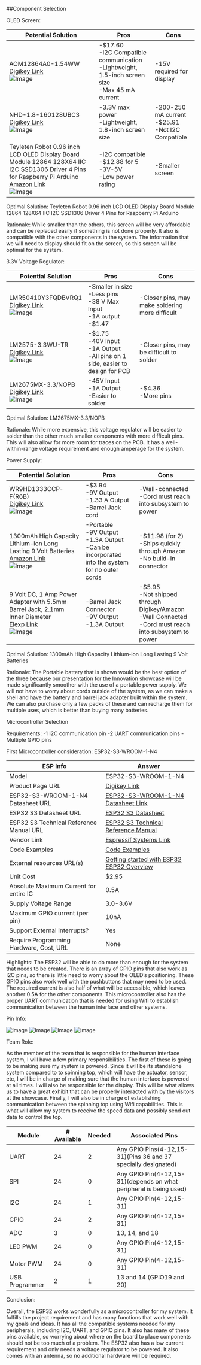 ##Component Selection

OLED Screen:

| Potential Solution                                                                                                                                                                                                                                                                                                      | Pros                                                                                                 | Cons                                                  |
|-------------------------------------------------------------------------------------------------------------------------------------------------------------------------------------------------------------------------------------------------------------------------------------------------------------------------|------------------------------------------------------------------------------------------------------|-------------------------------------------------------|
| AOM12864A0-1.54WW<br>[Digikey Link](https://www.digikey.com/en/products/detail/orient-display/AOM12864A0-1-54WW/22531841)<br>![Image](https://github.com/user-attachments/assets/706e427e-557f-4cc8-b491-9308bc0a0bee)                                                                                                  | -$17.60<br>-I2C Compatible communication<br>-Lightweight, 1.5-inch screen size<br>-Max 45 mA current | -15V required for display                             |
| NHD-1.8-160128UBC3<br>[Digikey Link](https://www.digikey.com/en/products/detail/newhaven-display-intl/NHD-1-8-160128UBC3/23334148)<br>![Image](https://github.com/user-attachments/assets/69c1b4db-8b82-407b-85b5-7c32fe665202)                                                                                         | -3.3V max power<br>-Lightweight, 1.8-inch screen size                                                | -200-250 mA current<br>-$25.91<br>-Not I2C Compatible |
| Teyleten Robot 0.96 inch LCD OLED Display Board Module 12864 128X64 IIC I2C SSD1306 Driver 4 Pins for Raspberry Pi Arduino<br>[Amazon Link](https://www.amazon.com/Teyleten-Robot-Display-SSD1306-Raspberry/dp/B0CN373JF4)<br>![Image](https://github.com/user-attachments/assets/7bb9008b-2bfa-4ad3-878a-faf646474335) | -I2C compatible<br>-$12.88 for 5<br>-3V-5V<br>-Low power rating                                      | -Smaller screen                                       |

Optimal Solution: Teyleten Robot 0.96 inch LCD OLED Display Board Module 12864 128X64 IIC I2C SSD1306 Driver 4 Pins for Raspberry Pi Arduino

Rationale: While smaller than the others, this screen will be very affordable and can be replaced easily if something is not done properly. It also is compatible with the other components in the system. The information that we will need to display should fit on the screen, so this screen will be optimal for the system.

3.3V Voltage Regulator:

| Potential Solution                                                                                                                                                                                                          | Pros                                                                                | Cons                                            |
|-----------------------------------------------------------------------------------------------------------------------------------------------------------------------------------------------------------------------------|-------------------------------------------------------------------------------------|-------------------------------------------------|
| LMR50410Y3FQDBVRQ1<br>[Digikey Link](https://www.digikey.com/en/products/detail/texas-instruments/LMR50410Y3FQDBVRQ1/13562985)<br>![Image](https://github.com/user-attachments/assets/15f5f066-986a-48c2-af60-6b1341b0c69d) | -Smaller in size<br>-Less pins<br>-38 V Max Input<br>-1A output<br>-$1.47           | -Closer pins, may make soldering more difficult |
| LM2575-3.3WU-TR<br>[Digikey Link](https://www.digikey.com/en/products/detail/microchip-technology/LM2575-3-3WU-TR/1027646)<br>![Image](https://github.com/user-attachments/assets/ae5945d1-fce3-4625-ad35-fdb6e194ff74)     | -$1.75<br>-40V Input<br>-1A Output<br>-All pins on 1 side, easier to design for PCB | -Closer pins, may be difficult to solder        |
| LM2675MX-3.3/NOPB<br>[Digikey Link](https://www.digikey.com/en/products/detail/texas-instruments/LM2675MX-3-3-NOPB/366907)<br>![Image](https://github.com/user-attachments/assets/dfdbf7d2-0463-4921-9ae8-ce323a9c8bc2)     | -45V Input<br>-1A Output<br>-Easier to solder                                       | -$4.36<br>-More pins                            |

Optimal Solution: LM2675MX-3.3/NOPB

Rationale: While more expensive, this voltage regulator will be easier to solder than the other much smaller components with more difficult pins. This will also allow for more room for traces on the PCB. It has a well-within-range voltage requirement and enough amperage for the system.

Power Supply:

| Potential Solution                                                                                                                                                                                                                                                                                                                                                                                                                                                                                                                                                                                                                                                  | Pros                                                                                               | Cons                                                                                                         |
|---------------------------------------------------------------------------------------------------------------------------------------------------------------------------------------------------------------------------------------------------------------------------------------------------------------------------------------------------------------------------------------------------------------------------------------------------------------------------------------------------------------------------------------------------------------------------------------------------------------------------------------------------------------------|----------------------------------------------------------------------------------------------------|--------------------------------------------------------------------------------------------------------------|
| WR9HD1333CCP-F(R6B)<br>[Digikey Link](https://www.digikey.com/en/products/detail/globtek-inc/WR9HD1333CCP-F(R6B)/13245472?gclsrc=aw.ds&&utm_adgroup=General&utm_source=google&utm_medium=cpc&utm_campaign=PMax%20Shopping_Product_Zombie%20SKUs&utm_term=&utm_content=General&utm_id=go_cmp-17815035045_adg-_ad-__dev-c_ext-_prd-13245472_sig-CjwKCAiA2JG9BhAuEiwAH_zf3iB5fHK3lgCYxPQfWTUMx6az-ZwQjhctqcc9AtKmA3itkMB3NoGBfxoC30cQAvD_BwE&gad_source=1&gclid=CjwKCAiA2JG9BhAuEiwAH_zf3iB5fHK3lgCYxPQfWTUMx6az-ZwQjhctqcc9AtKmA3itkMB3NoGBfxoC30cQAvD_BwE&gclsrc=aw.ds)<br>![Image](https://github.com/user-attachments/assets/1f13eba8-3f1b-40f7-a6e3-9435a75f3d95) | -$3.94<br>-9V Output<br>-1.33 A Output<br>-Barrel Jack cord                                        | -Wall-connected<br>-Cord must reach into subsystem to power                                                  |
| 1300mAh High Capacity Lithium-ion Long Lasting 9 Volt Batteries<br>[Amazon Link](https://www.amazon.com/PAISUE-Rechargeable-Lithium-ion-Multimeter-Microphone/dp/B0B248DSFG?source=ps-sl-shoppingads-lpcontext&ref_=fplfs&smid=A2WEVNKRB72JGE&gQT=1&th=1)<br>![Image](https://github.com/user-attachments/assets/1379a413-64ab-420f-8771-392321a2b992)                                                                                                                                                                                                                                                                                                              | -Portable<br>-9V Output<br>-1.3A Output<br>-Can be incorporated into the system for no outer cords | -$11.98 (for 2)<br>-Ships quickly through Amazon<br>-No build-in connector                                   |
| 9 Volt DC, 1 Amp Power Adapter with 5.5mm Barrel Jack, 2.1mm Inner Diameter<br>[Elexp Link](https://www.elexp.com/products/16d9-1wall-adaptor-9v-1a-plug-2-1mm?variant=42666546102500&currency=USD&utm_source=google&utm_medium=organic&utm_campaign=Google%20Shopping&utm_content=9%20Volt%20DC%2C%201%20Amp%20Power%20Adapter%20with%205.5mm%20Barrel%20Jack%2C%202.1mm%20Inner%20Diameter%20(Center%20Positive)&gad_source=1&gclid=CjwKCAiA2JG9BhAuEiwAH_zf3kCQT20F8pNUSFtNsfVa0HCrzU7W_4cg6pAwINuGU1AnPQ9iI671IBoC5IsQAvD_BwE)<br>![Image](https://github.com/user-attachments/assets/5c68a02f-8b00-4066-8371-12162a3a0a00)                                     | -Barrel Jack Connector<br>-9V Output<br>-1.3A Output                                               | -$5.95<br>-Not shipped through Digikey/Amazon<br>-Wall Connected<br>-Cord must reach into subsystem to power |

Optimal Solution: 1300mAh High Capacity Lithium-ion Long Lasting 9 Volt Batteries

Rationale: The Portable battery that is shown would be the best option of the three because our presentation for the Innovation showcase will be made significantly smoother with the use of a portable power supply. We will not have to worry about cords outside of the system, as we can make a shell and have the battery and barrel jack adapter built within the system. We can also purchase only a few packs of these and can recharge them for multiple uses, which is better than buying many batteries.

Microcontroller Selection

Requirements:
-1 I2C communication pin
-2 UART communication pins
-Multiple GPIO pins

First Microcontroller consideration: ESP32-S3-WROOM-1-N4

| ESP Info                                | Answer                                                                                                                                                                                                 |
|-----------------------------------------|--------------------------------------------------------------------------------------------------------------------------------------------------------------------------------------------------------|
| Model                                   | ESP32-S3-WROOM-1-N4                                                                                                                                                                                    |
| Product Page URL                        | [Digikey Link](https://www.digikey.com/en/products/detail/espressif-systems/ESP32-S3-WROOM-1-N4/16162639)                                                                                              |
| ESP32-S3-WROOM-1-N4 Datasheet URL       | [ESP32-S3-WROOM-1-N4 Datasheet Link](https://www.espressif.com/sites/default/files/documentation/esp32-s3-wroom-1_wroom-1u_datasheet_en.pdf)                                                           |
| ESP32 S3 Datasheet URL                  | [ESP32 S3 Datasheet](https://www.espressif.com/sites/default/files/documentation/esp32-s3_datasheet_en.pdf)                                                                                            |
| ESP32 S3 Technical Reference Manual URL | [ESP32 S3 Technical Reference Manual](https://www.espressif.com/sites/default/files/documentation/esp32-s3_technical_reference_manual_en.pdf)                                                          |
| Vendor Link                             | [Espressif Systems Link](https://www.digikey.com/en/supplier-centers/espressif-systems)                                                                                                                |
| Code Examples                           | [Code Examples](https://github.com/espressif/arduino-esp32/blob/master/libraries/WiFi/examples/SimpleWiFiServer/SimpleWiFiServer.ino)                                                                  |
| External resources URL(s)               | [Getting started with ESP32](https://www.youtube.com/watch?v=UuxBfKA3U5M&pp=ygUOZXNwMzIgdHV0b3JpYWw%3D)<br>[ESP32 Overview](https://www.youtube.com/watch?v=QUNKY87Da7A&pp=ygUOZXNwMzIgdHV0b3JpYWw%3D) |
| Unit Cost                               | $2.95                                                                                                                                                                                                  |
| Absolute Maximum Current for entire IC  | 0.5A                                                                                                                                                                                                   |
| Supply Voltage Range                    | 3.0-3.6V                                                                                                                                                                                               |
| Maximum GPIO current (per pin)          | 10nA                                                                                                                                                                                                   |
| Support External Interrupts?            | Yes                                                                                                                                                                                                    |
| Require Programming Hardware, Cost, URL | None                                                                                                                                                                                                   |

Highlights: The ESP32 will be able to do more than enough for the system that needs to be created. There is an array of GPIO pins that also work as I2C pins, so there is little need to worry about the OLED’s positioning. These GPIO pins also work well with the pushbuttons that may need to be used. The required current is also half of what will be accessible, which leaves another 0.5A for the other components. This microcontroller also has the proper UART communication that is needed for using Wifi to establish communication between the human interface and other systems.

Pin Info:

![Image](https://github.com/user-attachments/assets/f78ca74e-7bdd-41c8-8a52-8aa312c4e7d6)
![Image](https://github.com/user-attachments/assets/26f5d32e-5a77-4e69-86b7-409646a7729f)
![Image](https://github.com/user-attachments/assets/a7af341e-1e53-413c-abfa-90c2efcc2912)
![Image](https://github.com/user-attachments/assets/007f67ed-6521-49e2-baa5-ee6ff3953eca)

Team Role:

As the member of the team that is responsible for the human interface system, I will have a few primary responsibilities. The first of these is going to be making sure my system is powered. Since it will be its standalone system compared to to spinning top, which will have the actuator, sensor, etc, I will be in charge of making sure that the human interface is powered at all times. I will also be responsible for the display. This will be what allows us to have a great exhibit that can be properly interacted with by the visitors at the showcase. Finally, I will also be in charge of establishing communication between the spinning top using Wifi capabilities. This is what will allow my system to receive the speed data and possibly send out data to control the top.

| Module         | # Available | Needed | Associated Pins                                                    |
|----------------|-------------|--------|--------------------------------------------------------------------|
| UART           | 24          | 2      | Any GPIO Pins(4-12,15-31)(Pins 36 and 37 specially designated)     |
| SPI            | 24          | 0      | Any GPIO Pin(4-12,15-31)(depends on what peripheral is being used) |
| I2C            | 24          | 1      | Any GPIO Pin(4-12,15-31)                                           |
| GPIO           | 24          | 2      | Any GPIO Pin(4-12,15-31)                                           |
| ADC            | 3           | 0      | 13, 14, and 18                                                     |
| LED PWM        | 24          | 0      | Any GPIO Pin(4-12,15-31)                                           |
| Motor PWM      | 24          | 0      | Any GPIO Pin(4-12,15-31)                                           |
| USB Programmer | 2           | 1      | 13 and 14 (GPIO19 and 20)                                          |

Conclusion:

Overall, the ESP32 works wonderfully as a microcontroller for my system. It fulfills the project requirement and has many functions that work well with my goals and ideas. It has all the compatible systems needed for my peripherals, including I2C, UART, and GPIO pins. It also has many of these pins available, so worrying about where on the board to place components should not be too much of a problem. The ESP32 also has a low current requirement and only needs a voltage regulator to be powered. It also comes with an antenna, so no additional hardware will be required.
